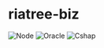 # riatree-biz

![Node](https://img.shields.io/badge/node.js-Green)  ![Oracle](https://img.shields.io/badge/oracle19c-red) ![Cshap](https://img.shields.io/badge/C_shap-yellow)
